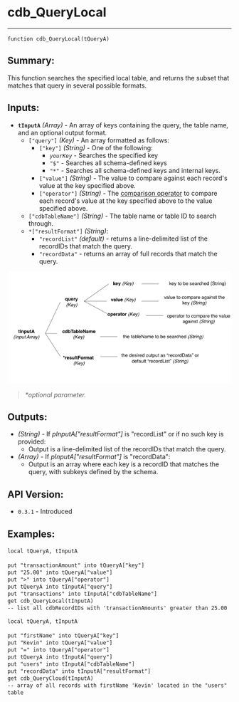 # cdb_QueryLocal
---
```
function cdb_QueryLocal(tQueryA)
```
## Summary:
This function searches the specified local table, and returns the subset that matches that query in several possible formats.

## Inputs:
* **`tInputA`**  *(Array)* - An array of keys containing the query, the table name, and an optional output format.
	* `["query"]` *(Key)* - An array formatted as follows:
    	* `["key"]` *(String)* - One of the following:
    		- *`yourKey`* - Searches the specified key
    		- `"$"` - Searches all schema-defined keys
    		- `"*"` - Searches all schema-defined keys and internal keys.
    	* `["value"]` *(String)* - The value to compare against each record's value at the key specified above.
    	* `["operator"]` *(String)* - The [comparison operator](../QueryOperators.md) to compare each record's value at the key specified above to the value specified above.
    - `["cdbTableName"]` *(String)* - The table name or table ID to search through.
    - `*["resultFormat"]` *(String)*:
    	-  `"recordList"` *(default)* - returns a line-delimited list of the recordIDs that match the query.
    	- `"recordData"` - returns an array of full records that match the query.

![Query input diagram](../../chartimages/QuerySimpleInput.png)

> _*optional parameter._

## Outputs:
* *(String)* - If *pInputA["resultFormat"]* is "recordList" or if no such key is provided:
	* Output is  a line-delimited list of the recordIDs that match the query.
* *(Array)* - If *pInputA["resultFormat"]* is "recordData":
	* Output is an array where each key is a recordID that matches the query, with subkeys defined by the schema.

## API Version:
* `0.3.1` - Introduced

## Examples:
```
local tQueryA, tInputA

put "transactionAmount" into tQueryA["key"]
put "25.00" into tQueryA["value"]
put ">" into tQueryA["operator"]
put tQueryA into tInputA["query"]
put "transactions" into tInputA["cdbTableName"]
get cdb_QueryLocal(tInputA) 
-- list all cdbRecordIDs with 'transactionAmounts' greater than 25.00
```

```
local tQueryA, tInputA

put "firstName" into tQueryA["key"]
put "Kevin" into tQueryA["value"]
put "=" into tQueryA["operator"]
put tQueryA into tInputA["query"]
put "users" into tInputA["cdbTableName"]
put "recordData" into tInputA["resultFormat"]
get cdb_QueryCloud(tInputA) 
-- array of all records with firstName 'Kevin' located in the "users" table
```